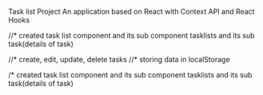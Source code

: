 Task list Project
    An application based on React with Context API and React Hooks


//* created task list component and its sub component tasklists and its sub task(details of task)

//* create, edit, update, delete tasks
//* storing data in localStorage

/* created task list component  and its sub component tasklists and its sub task(details of task)
